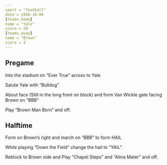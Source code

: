 ```yaml
---
sport = "football"
date = 1956-10-06
[teams.home]
name = "Yale"
score = 20
[teams.away]
name = "Brown"
score = 2
---
```


## Pregame

Into the stadium on “Ever True” across to Yale

Salute Yale with “Bulldog”

About face (Still in the long front on block) and form Van Wickle gate facing Brown on “BBB”

Play “Brown Man Born” and off.

## Halftime

Form on Brown’s right and march on “BBB” to form HAIL

While playing “Down the Field” change the hail to “YAIL”.

Reblock to Brown side and Play “Chapel Steps” and “Alma Mater” and off.
